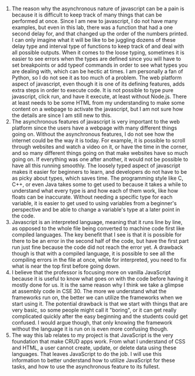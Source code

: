 1. The reason why the asynchronous nature of javascript can be a pain is because it is difficult to keep track of many things that can be performed at once. Since I am new to javascript, I do not have many examples, but even in this lab, there was a function that had a one second delay for, and that changed up the order of the numbers printed. I can only imagine what it will be like to be juggling dozens of these delay type and interval type of functions to keep track of and deal with all possible outputs. When it comes to the loose typing, sometimes it is easier to see errors when the types are defined since you will have to set breakpoints or add typeof commands in order to see what types you are dealing with, which can be hectic at times. I am personally a fan of Python, so I do not see it as too much of a problem. The web platform aspect of javascript, even though it is one of its defining features, adds extra steps in order to execute code. It is not possible to type pure javascript, click run, and have it execute, at least without Node.js. There at least needs to be some HTML from my understanding to make some content on a webpage to activate the javascript, but I am not sure how the details are since I am still new to this.
2. The asynchronous features of javascript is very important to the web platform since the users have a webpage with many different things going on. Without the asynchronous features, I do not see how the internet could be the way it is today. For example, it is possible to scroll through websites and watch a video on it, or have the time in the corner, and so many different things going on that make websites have so much going on. If everything was one after another, it would not be possible to have all this running smoothly. The loosely typed aspect of javascript makes it easier for beginners to learn, and developers do not have to be as picky about types, which saves time. The programming style like C, C++, or even Java takes some to get used to because it takes a while to understand what every type is and how each of them work, like how floats can be inaccurate. Without needing a specific type for each variable, it is easier to get used to using variables from a beginner's perspective and be able to change a variable's type at a later point in the code.
3. Javascript is an interpreted language, meaning that it runs line by line, as opposed to the whole file being converted to machine code first like compiled languages. The key benefit that I see is that it is possible for there to be an error in the second half of the code, but have the first part run just fine because the code did not reach the error yet. A drawback though is that with a compiled language, it is possible to see all the compiling errors in the file at once, while for interpreted, you need to fix what is near the top first before going down.
4. I believe that the professor is focusing more on vanilla JavaScript because it is useful to know what goes on with the code before having it mostly done for us. It is the same reason why I think we take a glimpse at assembly code in CSE 30. The more we understand what the frameworks run on, the better we can utilize the frameworks when we start using it. The potential drawback is that we start with things that are very basic, so some people might call it "boring", or it can get really complicated quickly after the easy beginning and the students could get confused. I would argue though, that only knowing the framework without the language it is run on is even more confusing though.
5. The way this lab relates to my project is that JavaScript is the very foundation that make CRUD apps work. From what I understand of CSS and HTML, a user cannot create, update, or delete data using these languages. That leaves JavaScript to do the job. I will use this information to better understand how to utilize JavaScript for these tasks, and how to use the asynchronous feature to its fullest.